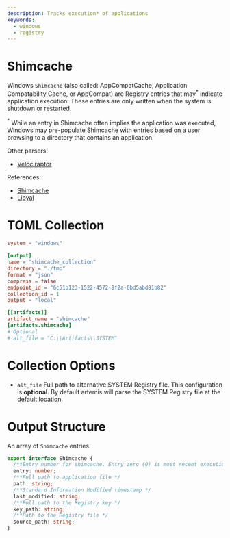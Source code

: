 ```yaml
---
description: Tracks execution* of applications
keywords:
  - windows
  - registry
---
```


# Shimcache

Windows `Shimcache` (also called: AppCompatCache, Application Compatability
Cache, or AppCompat) are Registry entries that may<sup>*</sup> indicate
application execution. These entries are only written when the system is
shutdown or restarted.

<sup>*</sup> While an entry in Shimcache often implies the application was
executed, Windows may pre-populate Shimcache with entries based on a user
browsing to a directory that contains an application.

Other parsers:

- [Velociraptor](https://docs.velociraptor.app/artifact_references/pages/windows.registry.appcompatcache/)

References:

- [Shimcache](https://www.mandiant.com/resources/blog/caching-out-the-val)
- [Libyal](https://github.com/libyal/winreg-kb/blob/main/docs/sources/system-keys/Application-compatibility-cache.md)

# TOML Collection

```toml
system = "windows"

[output]
name = "shimcache_collection"
directory = "./tmp"
format = "json"
compress = false
endpoint_id = "6c51b123-1522-4572-9f2a-0bd5abd81b82"
collection_id = 1
output = "local"

[[artifacts]]
artifact_name = "shimcache"
[artifacts.shimcache]
# Optional
# alt_file = "C:\\Artifacts\\SYSTEM"
```

# Collection Options

- `alt_file` Full path to alternative SYSTEM Registry file. This configuration
  is **optional**. By default artemis will parse the SYSTEM Registry file at the
  default location.

# Output Structure

An array of `Shimcache` entries

```typescript
export interface Shimcache {
  /**Entry number for shimcache. Entry zero (0) is most recent execution */
  entry: number;
  /**Full path to application file */
  path: string;
  /**Standard Information Modified timestamp */
  last_modified: string;
  /**Full path to the Registry key */
  key_path: string;
  /**Path to the Registry file */
  source_path: string;
}
```
